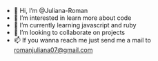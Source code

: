 - 👋 Hi, I’m @Juliana-Roman
- 👀 I’m interested in learn more about code
- 🌱 I’m currently learning javascript and ruby
- 💞️ I’m looking to collaborate on projects
- 📫 If you wanna reach me just send me a mail to romanjuliana07@gmail.com 

<!---
Juliana-Roman/Juliana-Roman is a ✨ special ✨ repository because its `README.md` (this file) appears on your GitHub profile.
You can click the Preview link to take a look at your changes.
--->
